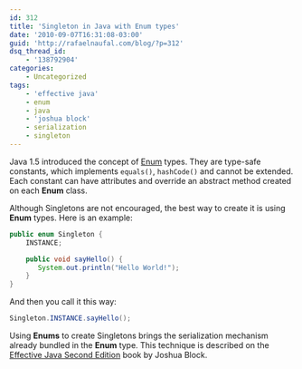 ```yaml
---
id: 312
title: 'Singleton in Java with Enum types'
date: '2010-09-07T16:31:08-03:00'
guid: 'http://rafaelnaufal.com/blog/?p=312'
dsq_thread_id:
    - '138792904'
categories:
    - Uncategorized
tags:
    - 'effective java'
    - enum
    - java
    - 'joshua block'
    - serialization
    - singleton
---
```


Java 1.5 introduced the concept of [Enum](http://download.oracle.com/javase/tutorial/java/javaOO/enum.html) types. They are type-safe constants, which implements `equals()`, `hashCode()` and cannot be extended. Each constant can have attributes and override an abstract method created on each **Enum** class.

Although Singletons are not encouraged, the best way to create it is using **Enum** types. Here is an example:

```java
public enum Singleton {
    INSTANCE;

    public void sayHello() {
	   System.out.println("Hello World!");
    }
}
```

And then you call it this way:

```java
Singleton.INSTANCE.sayHello();
```

Using **Enums** to create Singletons brings the serialization mechanism already bundled in the **Enum** type. This technique is described on the [Effective Java Second Edition](http://java.sun.com/docs/books/effective/) book by Joshua Block.